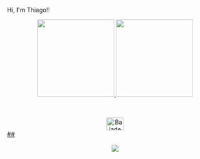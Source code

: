 Hi, I'm Thiago!!
<div align="center">
  <a href="https://github.com/Thiago-Nunesv">
  <img height="180em" src="https://github-readme-stats.vercel.app/api?username=Thiago-Nunesv&show_icons=true&theme=dracula&include_all_commits=true&count_private=true"/>
  <img height="180em" src="https://github-readme-stats.vercel.app/api/top-langs/?username=Thiago-Nunesv&layout=compact&langs_count=7&theme=dracula"/>
</div>

  ##
<div align="center" style="display: inline_block"><br>
  <img align="center" alt="Balade" height="30" width="40" src="<endereço da imagem>">
 </div>
  ##
<div align="center" style="display: inline_block"><br> 
   <a href="https://www.instagram.com/thiago_nunesv/" target="_blank"><img src="https://img.shields.io/badge/-Instagram-%23E4405F?style=for-the-badge&logo=instagram&logoColor=white" target="_blank"></a>
</div>
